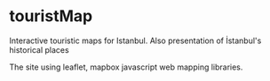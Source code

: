 # touristMap
Interactive touristic maps for Istanbul. Also presentation of İstanbul's historical places

The site using leaflet, mapbox javascript web mapping libraries. 
